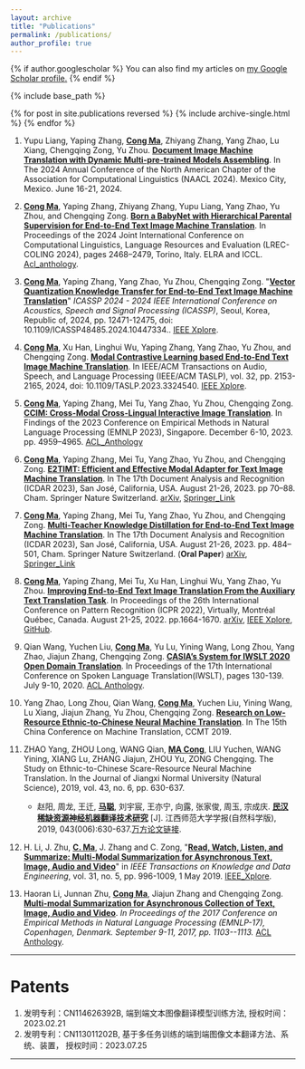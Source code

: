 ```yaml
---
layout: archive
title: "Publications"
permalink: /publications/
author_profile: true
---
```


{% if author.googlescholar %}
  You can also find my articles on <u><a href="{{author.googlescholar}}">my Google Scholar profile</a>.</u>
{% endif %}

{% include base_path %}

{% for post in site.publications reversed %}
  {% include archive-single.html %}
{% endfor %}




1. Yupu Liang, Yaping Zhang, **<u>Cong Ma</u>**, Zhiyang Zhang, Yang Zhao, Lu Xiang, Chengqing Zong, Yu Zhou. **<u>Document Image Machine Translation with Dynamic Multi-pre-trained Models Assembling</u>**. In The 2024 Annual Conference of the North American Chapter of the Association for Computational Linguistics (NAACL 2024). Mexico City, Mexico. June 16-21, 2024.

2. **<u>Cong Ma</u>**, Yaping Zhang, Zhiyang Zhang, Yupu Liang, Yang Zhao, Yu Zhou, and Chengqing Zong. **<u>Born a BabyNet with Hierarchical Parental Supervision for End-to-End Text Image Machine Translation</u>**. In Proceedings of the 2024 Joint International Conference on Computational Linguistics, Language Resources and Evaluation (LREC-COLING 2024), pages 2468–2479, Torino, Italy. ELRA and ICCL. [Acl_anthology](https://aclanthology.org/2024.lrec-main.222/).

3. **<u>Cong Ma</u>**, Yaping Zhang, Yang Zhao, Yu Zhou, Chengqing Zong. "**<u>Vector Quantization Knowledge Transfer for End-to-End Text Image Machine Translation</u>**" *ICASSP 2024 - 2024 IEEE International Conference on Acoustics, Speech and Signal Processing (ICASSP)*, Seoul, Korea, Republic of, 2024, pp. 12471-12475, doi: 10.1109/ICASSP48485.2024.10447334..  [IEEE Xplore](https://ieeexplore.ieee.org/document/10447334).

4. **<u>Cong Ma</u>**, Xu Han, Linghui Wu, Yaping Zhang, Yang Zhao, Yu Zhou, and Chengqing Zong. **<u>Modal Contrastive Learning based End-to-End Text Image Machine Translation</u>**. In IEEE/ACM Transactions on Audio, Speech, and Language Processing (IEEE/ACM TASLP), vol. 32, pp. 2153-2165, 2024, doi: 10.1109/TASLP.2023.3324540.  [IEEE Xplore](https://ieeexplore.ieee.org/document/10284997/).

5. **<u>Cong Ma</u>**, Yaping Zhang, Mei Tu, Yang Zhao, Yu Zhou, Chengqing Zong. **<u>CCIM: Cross-Modal Cross-Lingual Interactive Image Translation</u>**. In Findings of the 2023 Conference on Empirical Methods in Natural Language Processing (EMNLP 2023), Singapore. December 6-10, 2023. pp. 4959–4965. [ACL_Anthology](https://aclanthology.org/2023.findings-emnlp.330/)

6. **<u>Cong Ma</u>**, Yaping Zhang, Mei Tu, Yang Zhao, Yu Zhou, and Chengqing Zong. **<u>E2TIMT: Efficient and Effective Modal Adapter for Text Image Machine Translation</u>**. In The 17th Document Analysis and Recognition (ICDAR 2023), San José, California, USA. August 21-26, 2023. pp 70–88. Cham. Springer Nature Switzerland.  [arXiv](https://arxiv.org/abs/2305.05166), [Springer_Link](https://link.springer.com/chapter/10.1007/978-3-031-41731-3_5)

7. **<u>Cong Ma</u>**, Yaping Zhang, Mei Tu, Yang Zhao, Yu Zhou, and Chengqing Zong. **<u>Multi-Teacher Knowledge Distillation for End-to-End Text Image Machine Translation</u>**. In The 17th Document Analysis and Recognition (ICDAR 2023), San José, California, USA. August 21-26, 2023. pp. 484–501, Cham. Springer Nature Switzerland. (**Oral Paper**) [arXiv](https://arxiv.org/abs/2305.05226), [Springer_Link](https://link.springer.com/chapter/10.1007/978-3-031-41676-7_28)

8. **<u>Cong Ma</u>**, Yaping Zhang, Mei Tu, Xu Han, Linghui Wu, Yang Zhao, Yu Zhou. **<u>Improving End-to-End Text Image Translation From the Auxiliary Text Translation Task</u>**. In Proceedings of the 26th International Conference on Pattern Recognition (ICPR 2022), Virtually, Montréal Québec, Canada. August 21-25, 2022. pp.1664-1670. [arXiv](http://arxiv.org/abs/2210.03887), [IEEE Xplore](https://ieeexplore.ieee.org/document/9956695/), [GitHub](https://github.com/EriCongMa/E2E_TIT_With_MT).

9. Qian Wang, Yuchen Liu, **<u>Cong Ma</u>**, Yu Lu, Yining Wang, Long Zhou, Yang Zhao, Jiajun Zhang, Chengqing Zong. [**CASIA’s System for IWSLT 2020 Open Domain Translation**](https://www.aclweb.org/anthology/2020.iwslt-1.15/). In Proceedings of the 17th International Conference on Spoken Language Translation(IWSLT), pages 130-139. July 9-10, 2020. [ACL Anthology](https://www.aclweb.org/anthology/2020.iwslt-1.15/).

10. Yang Zhao, Long Zhou, Qian Wang, **<u>Cong Ma</u>**, Yuchen Liu, Yining Wang, Lu Xiang, Jiajun Zhang, Yu Zhou, Chengqing Zong. **<u>Research on Low-Resource Ethnic-to-Chinese Neural Machine Translation</u>**. In The 15th China Conference on Machine Translation, CCMT 2019.

11. ZHAO Yang, ZHOU Long, WANG Qian, **<u>MA Cong</u>**, LIU Yuchen, WANG Yining, XIANG Lu, ZHANG Jiajun, ZHOU Yu, ZONG Chengqing. The Study on Ethnic-to-Chinese Scare-Resource Neural Machine Translation. In the Journal of Jiangxi Normal University (Natural Science), 2019, vol. 43, no. 6, pp. 630-637. 
    - 赵阳, 周龙, 王迁, **<u>马聪</u>**, 刘宇宸, 王亦宁, 向露, 张家俊, 周玉, 宗成庆. [**民汉稀缺资源神经机器翻译技术研究**](http://d.wanfangdata.com.cn/periodical/jxsfdxxb201906012) [J]. 江西师范大学学报(自然科学版), 2019, 043(006):630-637.[万方论文链接](http://d.wanfangdata.com.cn/periodical/jxsfdxxb201906012).

12. H. Li, J. Zhu, **<u>C. Ma</u>**, J. Zhang and C. Zong, "[**Read, Watch, Listen, and Summarize: Multi-Modal Summarization for Asynchronous Text, Image, Audio and Video**](https://github.com/EriCongMa/Publications-of-EriC.MA/blob/master/Journal_Papers/2018-TKDE-CongMa.pdf)" in *IEEE Transactions on Knowledge and Data Engineering*, vol. 31, no. 5, pp. 996-1009, 1 May 2019. [IEEE_Xplore](https://ieeexplore.ieee.org/document/8387512?arnumber=8387512&source=authoralert).

13. Haoran Li, Junnan Zhu, **<u>Cong Ma</u>**, Jiajun Zhang and Chengqing Zong. [**Multi-modal Summarization for Asynchronous Collection of Text, Image, Audio and Video**](https://aclanthology.org/D17-1114.pdf). *In Proceedings of the 2017 Conference on Empirical Methods in Natural Language Processing (EMNLP-17), Copenhagen, Denmark. September 9-11, 2017, pp. 1103--1113.* [ACL Anthology](https://aclanthology.org/D17-1114.pdf).

---

# Patents

1. 发明专利：CN114626392B, 端到端文本图像翻译模型训练方法, 授权时间：2023.02.21
2. 发明专利：CN113011202B, 基于多任务训练的端到端图像文本翻译方法、系统、装置， 授权时间：2023.07.25

---
